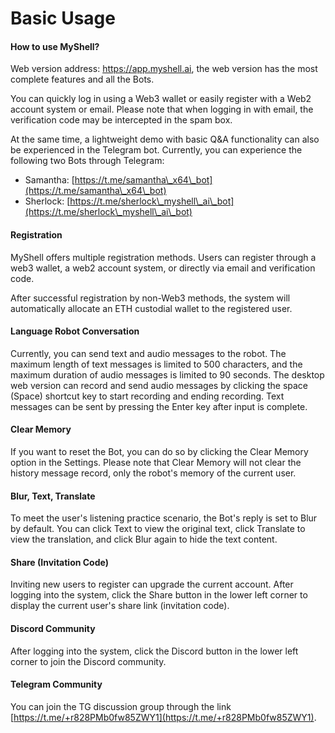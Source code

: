 # Basic Usage

#### How to use MyShell?

Web version address: https://app.myshell.ai, the web version has the most complete features and all the Bots.

You can quickly log in using a Web3 wallet or easily register with a Web2 account system or email. Please note that when logging in with email, the verification code may be intercepted in the spam box.

At the same time, a lightweight demo with basic Q&A functionality can also be experienced in the Telegram bot. Currently, you can experience the following two Bots through Telegram:

* Samantha: [https://t.me/samantha\_x64\_bot](https://t.me/samantha\_x64\_bot)
* Sherlock: [https://t.me/sherlock\_myshell\_ai\_bot](https://t.me/sherlock\_myshell\_ai\_bot)

#### Registration

MyShell offers multiple registration methods. Users can register through a web3 wallet, a web2 account system, or directly via email and verification code.

After successful registration by non-Web3 methods, the system will automatically allocate an ETH custodial wallet to the registered user.

#### Language Robot Conversation

Currently, you can send text and audio messages to the robot. The maximum length of text messages is limited to 500 characters, and the maximum duration of audio messages is limited to 90 seconds. The desktop web version can record and send audio messages by clicking the space (Space) shortcut key to start recording and ending recording. Text messages can be sent by pressing the Enter key after input is complete.

#### Clear Memory

If you want to reset the Bot, you can do so by clicking the Clear Memory option in the Settings. Please note that Clear Memory will not clear the history message record, only the robot's memory of the current user.

#### Blur, Text, Translate

To meet the user's listening practice scenario, the Bot's reply is set to Blur by default. You can click Text to view the original text, click Translate to view the translation, and click Blur again to hide the text content.

#### Share (Invitation Code)

Inviting new users to register can upgrade the current account. After logging into the system, click the Share button in the lower left corner to display the current user's share link (invitation code).

#### Discord Community

After logging into the system, click the Discord button in the lower left corner to join the Discord community.

#### Telegram Community

You can join the TG discussion group through the link [https://t.me/+r828PMb0fw85ZWY1](https://t.me/+r828PMb0fw85ZWY1).